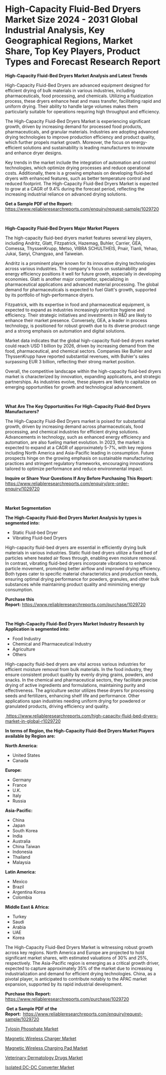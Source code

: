 <p><h1>High-Capacity Fluid-Bed Dryers Market Size 2024 - 2031 Global Industrial Analysis, Key Geographical Regions, Market Share, Top Key Players, Product Types and Forecast Research Report</h1></p><p><strong>High-Capacity Fluid-Bed Dryers Market Analysis and Latest Trends</strong></p>
<p><p>High-Capacity Fluid-Bed Dryers are advanced equipment designed for efficient drying of bulk materials in various industries, including pharmaceuticals, food processing, and chemicals. Utilizing a fluidization process, these dryers enhance heat and mass transfer, facilitating rapid and uniform drying. Their ability to handle large volumes makes them particularly suitable for operations requiring high throughput and efficiency.</p><p>The High-Capacity Fluid-Bed Dryers Market is experiencing significant growth, driven by increasing demand for processed food products, pharmaceuticals, and granular materials. Industries are adopting advanced drying technologies to improve production efficiency and product quality, which further propels market growth. Moreover, the focus on energy-efficient solutions and sustainability is leading manufacturers to innovate and enhance dryer designs.</p><p>Key trends in the market include the integration of automation and control technologies, which optimize drying processes and reduce operational costs. Additionally, there is a growing emphasis on developing fluid-bed dryers with enhanced features, such as better temperature control and reduced footprint. The High-Capacity Fluid-Bed Dryers Market is expected to grow at a CAGR of 9.4% during the forecast period, reflecting the increasing industrial reliance on advanced drying solutions.</p></p>
<p><strong>Get a Sample PDF of the Report:&nbsp;</strong> <a href="https://www.reliableresearchreports.com/enquiry/request-sample/1029720">https://www.reliableresearchreports.com/enquiry/request-sample/1029720</a></p>
<p>&nbsp;</p>
<p><strong>High-Capacity Fluid-Bed Dryers Major Market Players</strong></p>
<p><p>The high-capacity fluid-bed dryers market features several key players, including Andritz, Glatt, Fitzpatrick, Hazemag, Buhler, Carrier, GEA, Comessa, ThyssenKrupp, Metso, VIBRA SCHULTHEIS, Pnair, Tianli, Yehao, Jukai, Sanyi, Changyao, and Taiweian. </p><p>Andritz is a prominent player known for its innovative drying technologies across various industries. The company's focus on sustainability and energy efficiency positions it well for future growth, especially in developing economies. Glatt is another major competitor, specializing in pharmaceutical applications and advanced material processing. The global demand for pharmaceuticals is expected to fuel Glatt's growth, supported by its portfolio of high-performance dryers.</p><p>Fitzpatrick, with its expertise in food and pharmaceutical equipment, is expected to expand as industries increasingly prioritize hygiene and efficiency. Their strategic initiatives and investments in R&D are likely to enhance their market presence. Conversely, GEA, a leader in process technology, is positioned for robust growth due to its diverse product range and a strong emphasis on automation and digital solutions. </p><p>Market data indicates that the global high-capacity fluid-bed dryers market could reach USD 1 billion by 2026, driven by increasing demand from the food, pharmaceutical, and chemical sectors. Companies like Buhler and ThyssenKrupp have reported substantial revenues, with Buhler's sales surpassing EUR 3 billion, reflecting their strong market position.</p><p>Overall, the competitive landscape within the high-capacity fluid-bed dryers market is characterized by innovation, expanding applications, and strategic partnerships. As industries evolve, these players are likely to capitalize on emerging opportunities for growth and technological advancement.</p></p>
<p>&nbsp;</p>
<p><strong>What Are The Key Opportunities For High-Capacity Fluid-Bed Dryers Manufacturers?</strong></p>
<p><p>The High-Capacity Fluid-Bed Dryers market is poised for substantial growth, driven by increasing demand across pharmaceuticals, food processing, and chemical industries for efficient drying solutions. Advancements in technology, such as enhanced energy efficiency and automation, are also fueling market evolution. In 2023, the market is expected to expand at a CAGR of approximately 5-7%, with key regions including North America and Asia-Pacific leading in consumption. Future prospects hinge on the growing emphasis on sustainable manufacturing practices and stringent regulatory frameworks, encouraging innovations tailored to optimize performance and reduce environmental impact.</p></p>
<p><strong>Inquire or Share Your Questions If Any Before Purchasing This Report:</strong> <a href="https://www.reliableresearchreports.com/enquiry/pre-order-enquiry/1029720">https://www.reliableresearchreports.com/enquiry/pre-order-enquiry/1029720</a></p>
<p>&nbsp;</p>
<p><strong>Market Segmentation</strong></p>
<p><strong>The High-Capacity Fluid-Bed Dryers Market Analysis by types is segmented into:</strong></p>
<p><ul><li>Static Fluid-bed Dryer</li><li>Vibrating Fluid-bed Dryers</li></ul></p>
<p><p>High-capacity fluid-bed dryers are essential in efficiently drying bulk materials in various industries. Static fluid-bed dryers utilize a fixed bed of particles where heated air flows through, enabling even moisture removal. In contrast, vibrating fluid-bed dryers incorporate vibrations to enhance particle movement, promoting better airflow and improved drying efficiency. Both types cater to specific material characteristics and production needs, ensuring optimal drying performance for powders, granules, and other bulk substances while maintaining product quality and minimizing energy consumption.</p></p>
<p><strong>Purchase this Report:&nbsp;</strong><a href="https://www.reliableresearchreports.com/purchase/1029720">https://www.reliableresearchreports.com/purchase/1029720</a></p>
<p>&nbsp;</p>
<p><strong>The High-Capacity Fluid-Bed Dryers Market Industry Research by Application is segmented into:</strong></p>
<p><ul><li>Food Industry</li><li>Chemical and Pharmaceutical Industry</li><li>Agriculture</li><li>Others</li></ul></p>
<p><p>High-capacity fluid-bed dryers are vital across various industries for efficient moisture removal from bulk materials. In the food industry, they ensure consistent product quality by evenly drying grains, powders, and snacks. In the chemical and pharmaceutical sectors, they facilitate precise drying of active ingredients and formulations, maintaining purity and effectiveness. The agriculture sector utilizes these dryers for processing seeds and fertilizers, enhancing shelf life and performance. Other applications span industries needing uniform drying for powdered or granulated products, driving efficiency and quality.</p></p>
<p><a href="https://www.reliableresearchreports.com/high-capacity-fluid-bed-dryers-market-in-global-r1029720">&nbsp;https://www.reliableresearchreports.com/high-capacity-fluid-bed-dryers-market-in-global-r1029720</a></p>
<p><strong>In terms of Region, the High-Capacity Fluid-Bed Dryers Market Players available by Region are:</strong></p>
<p>
    <p> <strong> North America: </strong>
        <ul>
            <li>United States</li>
            <li>Canada</li>
        </ul>
        </p> 
    <p> <strong> Europe: </strong>
        <ul>
            <li>Germany</li>
            <li>France</li>
            <li>U.K.</li>
            <li>Italy</li>
            <li>Russia</li>
        </ul>
        </p> 
    <p> <strong> Asia-Pacific: </strong>
        <ul>
            <li>China</li>
            <li>Japan</li>
            <li>South Korea</li>
            <li>India</li>
            <li>Australia</li>
            <li>China Taiwan</li>
            <li>Indonesia</li>
            <li>Thailand</li>
            <li>Malaysia</li>
        </ul>
        </p> 
    <p> <strong> Latin America: </strong>
        <ul>
            <li>Mexico</li>
            <li>Brazil</li>
            <li>Argentina Korea</li>
            <li>Colombia</li>
        </ul>
        </p> 
    <p> <strong> Middle East & Africa: </strong>
        <ul>
            <li>Turkey</li>
            <li>Saudi</li>
            <li>Arabia</li>
            <li>UAE</li>
            <li>Korea</li>
        </ul>
    </p>
    </p>
<p><p>The High-Capacity Fluid-Bed Dryers Market is witnessing robust growth across key regions. North America and Europe are projected to hold significant market shares, with estimated valuations of 30% and 25%, respectively. The Asia-Pacific region is emerging as a critical growth driver, expected to capture approximately 35% of the market due to increasing industrialization and demand for efficient drying technologies. China, as a pivotal player, is anticipated to contribute notably to the APAC market expansion, supported by its rapid industrial development.</p></p>
<p><strong>Purchase this Report: </strong><a href="https://www.reliableresearchreports.com/purchase/1029720">https://www.reliableresearchreports.com/purchase/1029720</a></p>
<p>&nbsp;<strong>Get a Sample PDF of the Report:&nbsp;&nbsp;</strong><a href="https://www.reliableresearchreports.com/enquiry/request-sample/1029720">https://www.reliableresearchreports.com/enquiry/request-sample/1029720</a></p>
<p><strong></strong></p>
<p><p><a href="https://issuu.com/reportprime-2/docs/tylosin-phosphate-market-size-2030._31a42ba63d346c">Tylosin Phosphate Market</a></p><p><a href="https://medium.com/@susanabraun1983/the-magnetic-wireless-charger-market-industry-provides-a-comprehensive-and-current-analysis-of-c58058e78987">Magnetic Wireless Charger Market</a></p><p><a href="https://medium.com/@susanabraun1983/what-is-magnetic-wireless-charging-pad-market-bc06f961a6e0">Magnetic Wireless Charging Pad Market</a></p><p><a href="https://www.linkedin.com/pulse/veterinary-dermatology-drugs-market-evolution-global-trends-okkkf?trackingId=JwZ9jQWGS%2Baj8Xhndgqhlw%3D%3D">Veterinary Dermatology Drugs Market</a></p><p><a href="https://github.com/NargisHussain75/Market-Research-Report-List-1/blob/main/isolated-dc-dc-converter-market.md">Isolated DC-DC Converter Market</a></p></p>